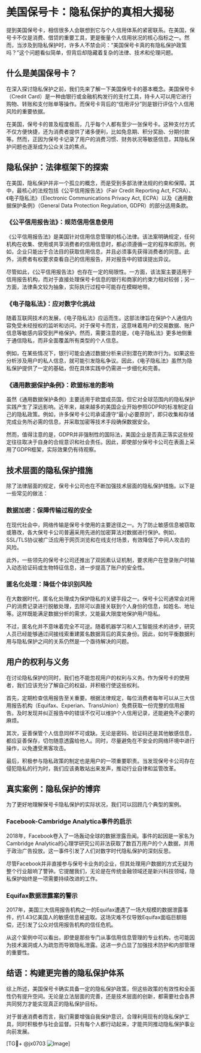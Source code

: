 # 美国保号卡：隐私保护的真相大揭秘

提到美国保号卡，相信很多人会联想到它与个人信用体系的紧密联系。在美国，保号卡不仅是消费、借贷的重要工具，更是衡量个人信用状况的核心指标之一。然而，当涉及到隐私保护时，许多人不禁会问：“美国保号卡真的有隐私保护政策吗？”这个问题看似简单，但背后却隐藏着复杂的法律、技术和伦理问题。

## 什么是美国保号卡？

在深入探讨隐私保护之前，我们先来了解一下美国保号卡的基本概念。美国保号卡（Credit Card）是一种由银行或金融机构发行的支付工具，持卡人可以用它进行购物、转账和支付账单等操作。而保号卡背后的“信用评分”则是银行评估个人信用风险的重要依据。

在美国，保号卡的普及程度极高，几乎每个人都有至少一张保号卡。这种支付方式不仅方便快捷，还为消费者提供了诸多便利，比如免息期、积分奖励、分期付款等。然而，正因为保号卡记录了用户的消费习惯、财务状况等敏感信息，其隐私保护问题也逐渐成为公众关注的焦点。

## 隐私保护：法律框架下的探索

在美国，隐私保护并非一个孤立的概念，而是受到多部法律法规的约束和保障。其中，最核心的法规包括《公平信用报告法》（Fair Credit Reporting Act, FCRA）、《电子隐私法》（Electronic Communications Privacy Act, ECPA）以及《通用数据保护条例》（General Data Protection Regulation, GDPR）的部分适用条款。

### 《公平信用报告法》：规范信用信息使用

《公平信用报告法》是美国针对信用信息管理的核心法律。该法案明确规定，任何机构在收集、使用或共享消费者的信用信息时，都必须遵循一定的程序和原则。例如，企业只能出于合法目的获取信用信息，并且必须事先获得消费者的同意。此外，消费者有权要求查看自己的信用报告，并对报告中的错误提出异议。

尽管如此，《公平信用报告法》也存在一定的局限性。一方面，该法案主要适用于信用报告机构，而对于直接处理保号卡信息的银行和商家的约束力相对较弱；另一方面，法律条文较为抽象，实际执行过程中可能存在模糊地带。

### 《电子隐私法》：应对数字化挑战

随着互联网技术的发展，《电子隐私法》应运而生。这部法律旨在保护个人通信内容免受未经授权的监听和访问。对于保号卡而言，这意味着用户的交易数据、账户信息等敏感内容受到严格保护。然而，需要注意的是，《电子隐私法》更多地侧重于通信隐私，而非全面覆盖所有类型的个人信息。

例如，在某些情况下，银行可能会通过数据分析来识别潜在的欺诈行为。如果这些分析涉及用户的私人信息，就可能引发隐私争议。因此，《电子隐私法》虽然为隐私保护提供了一定的基础，但在具体实践中仍需进一步细化和完善。

### 《通用数据保护条例》：欧盟标准的影响

虽然《通用数据保护条例》主要适用于欧盟成员国，但它对全球范围内的隐私保护实践产生了深远影响。近年来，越来越多的美国企业开始参照GDPR的标准制定自己的隐私政策。例如，许多保号卡公司承诺遵守“最小必要原则”，即只收集和存储完成业务所必需的信息，并采取加密等技术手段确保数据安全。

然而，值得注意的是，GDPR并非强制性的国际法，美国企业是否真正落实这些规定往往取决于自身的合规意识和社会责任。因此，即使部分保号卡公司在表面上采用了GDPR框架，实际效果仍有待观察。

## 技术层面的隐私保护措施

除了法律层面的规定，保号卡公司也在不断加强技术层面的隐私保护措施。以下是一些常见的做法：

### 数据加密：保障传输过程的安全

在现代社会中，网络传输是保号卡使用的主要途径之一。为了防止敏感信息被窃取或篡改，各大保号卡公司普遍采用先进的加密算法对数据进行保护。例如，SSL/TLS协议被广泛应用于网页浏览和在线支付场景，有效降低了中间人攻击的风险。

此外，一些领先的保号卡公司还推出了双因素认证机制，要求用户在登录账户时输入动态验证码或生物特征信息，进一步提高了账户的安全性。

### 匿名化处理：降低个体识别风险

在大数据时代，匿名化处理成为保护隐私的关键手段之一。保号卡公司通常会对用户的消费记录进行脱敏处理，去除可以直接关联到个人身份的信息，如姓名、地址等。这样既能满足数据分析的需求，又能最大限度地保护用户隐私。

不过，匿名化并不意味着完全不可逆。随着机器学习和人工智能技术的进步，研究人员已经能够通过间接线索重建匿名数据背后的真实身份。因此，如何平衡数据利用与隐私保护之间的关系仍然是一个亟待解决的问题。

## 用户的权利与义务

在讨论隐私保护的同时，我们也不能忽视用户的权利与义务。作为保号卡的使用者，我们应该充分了解自己的权益，并积极行使这些权利。

首先，定期检查信用报告至关重要。根据法律规定，每位消费者每年可以从三大信用报告机构（Equifax、Experian、TransUnion）免费获取一份完整的信用报告。及时发现并纠正报告中的错误不仅可以维护个人信用记录，还能避免不必要的麻烦。

其次，妥善保管个人信息同样不可或缺。无论是密码、验证码还是其他敏感信息，都应妥善保存，切勿随意透露给他人。同时，尽量避免在不安全的网络环境中进行操作，以免遭受黑客攻击。

最后，积极参与隐私政策的制定也是用户的一项重要职责。当发现保号卡公司存在侵犯隐私的行为时，我们应该勇敢站出来发声，推动行业自律和监管改革。

## 真实案例：隐私保护的博弈

为了更好地理解保号卡隐私保护的实际状况，我们可以回顾几个典型的案例。

### Facebook-Cambridge Analytica事件的启示

2018年，Facebook卷入了一场轰动全球的数据泄露丑闻。事件的起因是一家名为Cambridge Analytica的心理学研究公司非法获取了数百万用户的个人数据，并用于政治广告投放。这一事件引发了人们对数字时代隐私保护的深刻反思。

尽管Facebook并非直接参与保号卡业务的企业，但其处理用户数据的方式无疑为整个行业敲响了警钟。它提醒我们，无论是在传统金融领域还是新兴科技领域，隐私保护始终是一项需要持续改进的工作。

### Equifax数据泄露案的警示

2017年，美国三大信用报告机构之一的Equifax遭遇了一场大规模的数据泄露事件，约1.43亿美国人的敏感信息被盗取。这场灾难不仅导致Equifax面临巨额赔偿，还引发了公众对信用报告机构的信任危机。

从这个案例中可以看出，即使是那些专门从事信用信息管理的专业机构，也可能因为技术漏洞或人为疏忽而导致隐私泄露。这进一步凸显了加强技术防护和内部管理的重要性。

## 结语：构建更完善的隐私保护体系

综上所述，美国保号卡确实具备一定的隐私保护政策，但这些政策的有效性和全面性仍有提升空间。无论是立法层面的完善，还是技术层面的创新，都需要社会各界共同努力才能实现真正的隐私保护目标。

对于普通消费者而言，我们需要增强自我保护意识，合理利用现有的隐私保护工具，同时积极参与社会监督。只有每个人都行动起来，才能共同推动隐私保护事业向前发展。

[TG💪+ @jx0703 ![Image](https://github.com/user-attachments/assets/dbca1d08-cadb-493c-b0ec-ad6f7a83f270)]